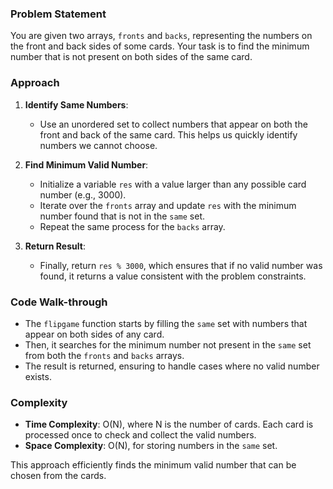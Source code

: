 ### Problem Statement
You are given two arrays, `fronts` and `backs`, representing the numbers on the front and back sides of some cards. Your task is to find the minimum number that is not present on both sides of the same card.

### Approach
1. **Identify Same Numbers**:
   - Use an unordered set to collect numbers that appear on both the front and back of the same card. This helps us quickly identify numbers we cannot choose.

2. **Find Minimum Valid Number**:
   - Initialize a variable `res` with a value larger than any possible card number (e.g., 3000).
   - Iterate over the `fronts` array and update `res` with the minimum number found that is not in the `same` set.
   - Repeat the same process for the `backs` array.

3. **Return Result**:
   - Finally, return `res % 3000`, which ensures that if no valid number was found, it returns a value consistent with the problem constraints.

### Code Walk-through
- The `flipgame` function starts by filling the `same` set with numbers that appear on both sides of any card.
- Then, it searches for the minimum number not present in the `same` set from both the `fronts` and `backs` arrays.
- The result is returned, ensuring to handle cases where no valid number exists.

### Complexity
- **Time Complexity**: O(N), where N is the number of cards. Each card is processed once to check and collect the valid numbers.
- **Space Complexity**: O(N), for storing numbers in the `same` set.

This approach efficiently finds the minimum valid number that can be chosen from the cards.
